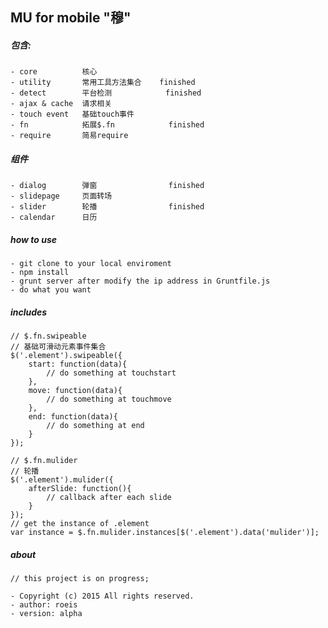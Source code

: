 ## MU for mobile "穆"

##### 包含:

    - core          核心
    - utility       常用工具方法集合    finished
    - detect        平台检测            finished
    - ajax & cache  请求相关
    - touch event   基础touch事件
    - fn            拓展$.fn            finished
    - require       简易require

##### 组件

    - dialog        弹窗                finished
    - slidepage     页面转场
    - slider        轮播                finished
    - calendar      日历


##### how to use

    - git clone to your local enviroment
    - npm install
    - grunt server after modify the ip address in Gruntfile.js
    - do what you want

##### includes
    
    // $.fn.swipeable
    // 基础可滑动元素事件集合
    $('.element').swipeable({
        start: function(data){
            // do something at touchstart
        },
        move: function(data){
            // do something at touchmove
        },
        end: function(data){
            // do something at end
        }
    });

    // $.fn.mulider
    // 轮播
    $('.element').mulider({
        afterSlide: function(){
            // callback after each slide
        }
    });
    // get the instance of .element
    var instance = $.fn.mulider.instances[$('.element').data('mulider')];

##### about

    // this project is on progress;
    
    - Copyright (c) 2015 All rights reserved.
    - author: roeis
    - version: alpha

